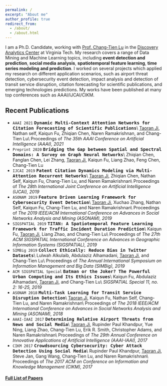 ```yaml
---
permalink: /
excerpt: "About me"
author_profile: true
redirect_from: 
  - /about/
  - /about.html
---
```


I am a Ph.D. Candidate, working with [Prof. Chang-Tien Lu](http://people.cs.vt.edu/~ctlu/) in the [Discovery Analytics Center](https://dac.cs.vt.edu/) at Virginia Tech. My research covers a range of Data Mining and Machine Learning topics, including **event detection and prediction**, **social media analysis**, **spatiotemporal feature learning**, **time series modeling and prediction**. I worked on several projects which applied my research on different application scenarios, such as airport threat detection, cybersecurity event detection, impact analysis and detection of transit service disruption, citation forecasting for scientific publications, and emerging technologies predictions. My works have been published at many top conferences such as AAAI/IJCAI/CIKM. 

## Recent Publications

* `AAAI 2021` **<kbd>Dynamic Multi-Context Attention Networks for Citation
Forecasting of Scientific Publications</kbd>**\\
<ins>Taoran Ji</ins>, Nathan self, Kaiqun Fu, Zhiqian Chen, Naren Ramakrishnan,
and Chang-Tien Lu\\
Proceedings of *The 35th AAAI Conference on Artificial Intelligence (AAAI),
2021*
* `Preprint 2020` **<kbd>Bridging the Gap between Spatial and Spectral 
Domains: A Survey on Graph Neural Networks</kbd>**\\
Zhiqian Chen, Fanglan Chen, Lei Zhang, <ins>Taoran Ji</ins>, Kaiqun Fu,
Liang Zhao, Feng Chen, Chang-Tien Lu
* `IJCAI 2019` **<kbd>Patent Citation Dynamics Modeling via Multi-Attention
Recurrent Networks</kbd>**\\
<ins>Taoran Ji</ins>, Zhiqian Chen, Nathan Self, Kaiqun Fu, Chang-Tien Lu,
and Naren Ramakrishnan\\
Proceedings of *The 28th International Joint Conference on Artificial
Intelligence (IJCAI), 2019*
* `ASONAM 2019` **<kbd>Feature Driven Learning Framework for Cybersecurity Event
Detection</kbd>**\\
<ins>Taoran Ji</ins>, Xuchao Zhang, Nathan Self, Kaiqun Fu, Chang-Tien Lu,
and Naren Ramakrishnan\\
Proceedings of *The 2019 IEEE/ACM International Conference on Advances in
Social Networks Analysis and Mining (ASONAM), 2019*
* `SIGSPATIAL 2019` **<kbd>TITAN: A Spatiotemporal Feature Learning Framework for
Traffic Incident Duration Prediction</kbd>**\\
Kaiqun Fu, <ins>Taoran Ji</ins>, Liang Zhao, and Chang-Tien Lu\\
Proceedings of *The 27th ACM SIGSPATIAL International Conference on Advances in
Geographic Information Systems (SIGSPATIAL), 2019*
* `SIMBig 2019` **<kbd>Collect Ethically: Reduce Bias in Twitter Datasets</kbd>**\\
Lulwah Alkulaib, Abdulaziz Alhamadani, <ins>Taoran Ji</ins>, and
Chang-Tien Lu\\
Proceedings of *The Annual International Symposium on Information Management and
Big Data (SIMBig), 2019*
* `ACM SIGSPATIAL Special` **<kbd>Batman or the Joker? The Powerful Urban Computing
and Its Ethics Issues</kbd>**\\
Kaiqun Fu, Abdulaziz Alhamadani, <ins>Taoran Ji</ins>, and Chang-Tien Lu\\
*SIGSPATIAL Special 11, no. 2: 16-25, 2019*
* `ASONAM 2018` **<kbd>Multi-Task Learning for Transit Service Disruption
Detection</kbd>**\\
<ins>Taoran Ji</ins>, Kaiqun Fu, Nathan Self, Chang-Tien Lu, and
Naren Ramakrishnan\\
Proceedings of *The 2018 IEEE/ACM International Conference on Advances in Social
Networks Analysis and Mining (ASONAM), 2018*
* `AAAI-IAAI 2017` **<kbd>Determining Relative Airport Threats from News and Social
Media</kbd>**\\
<ins>Taoran Ji</ins>, Rupinder Paul Khandpur, Yue Ning, Liang Zhao,
Chang-Tien Lu, Erik R. Smith, Christopher Adams, and Naren Ramakrishnan\\
Proceedings of *The 29th Annual Conference on Innovative Applications of
Artificial Intelligence (AAAI-IAAI), 2017*
* `CIKM 2017` **<kbd>Crowdsourcing Cybersecurity: Cyber Attack Detection Using
Social Media</kbd>**\\
Rupinder Paul Khandpur, <ins>Taoran Ji</ins>, Steve Jan, Gang Wang,
Chang-Tien Lu, and Naren Ramakrishnan\\
Proceedings of *The 2017 ACM on Conference on Information and Knowledge
Management (CIKM), 2017*

#### [Full List of Papers](https://taoranj.github.io/publications/)
